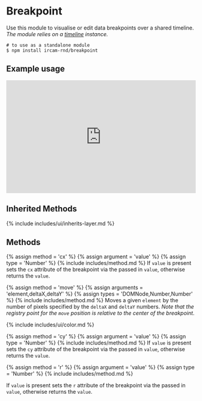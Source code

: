 ---
---

# Breakpoint

Use this module to visualise or edit data breakpoints over a shared timeline.  
_The module relies on a [timeline](#timeline) instance._

~~~
# to use as a standalone module
$ npm install ircam-rnd/breakpoint
~~~

## Example usage

<iframe width="100%" height="300" src="http://jsfiddle.net/oa75a4s0/embedded/result,js,html,css" allowfullscreen="allowfullscreen" frameborder="0"></iframe>

## Inherited Methods

{% include includes/ui/inherits-layer.md %}

## Methods


{% assign method = 'cx' %}
{% assign argument = 'value' %}
{% assign type = 'Number' %}
{% include includes/method.md %}
If `value` is present sets the `cx` attribute of the breakpoint via the passed in `value`, otherwise returns the `value`.  



{% assign method = 'move' %}
{% assign arguments = 'element,deltaX,deltaY' %}
{% assign types = 'DOMNode,Number,Number' %}
{% include includes/method.md %}
Moves a given `element` by the number of pixels specified by the `deltaX` and `deltaY` numbers.
_Note that the registry point for the `move` position is relative to the center of the breakpoint_.


{% include includes/ui/color.md %}


{% assign method = 'cy' %}
{% assign argument = 'value' %}
{% assign type = 'Number' %}
{% include includes/method.md %}
If `value` is present sets the `cy` attribute of the breakpoint via the passed in `value`, otherwise returns the `value`.  


{% assign method = 'r' %}
{% assign argument = 'value' %}
{% assign type = 'Number' %}
{% include includes/method.md %}

If `value` is present sets the `r` attribute of the breakpoint via the passed in `value`, otherwise returns the `value`.  
